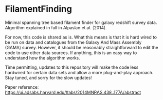 # FilamentFinding
Minimal spanning tree based filament finder for galaxy redshift survey data. Algorithm explained in full in Alpaslan et al. (2014).

For now, this code is shared as is. What this means is that it is hard wired to be run on data and catalogues from the Galaxy And Mass Assembly (GAMA) survey. However, it should be reasonably straightforward to edit the code to use other data sources. If anything, this is an easy way to understand how the algorithm works.

Time permitting, updates to this repository will make the code less hardwired for certain data sets and allow a more plug-and-play approach. Stay tuned, and sorry for the slow updates!

Paper reference: https://ui.adsabs.harvard.edu/#abs/2014MNRAS.438..177A/abstract
